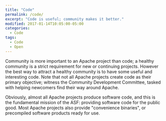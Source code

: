 ```yaml
---
title: "Code"
permalink: /code/
excerpt: "Code is useful; community makes it better."
modified: 2017-01-14T10:05:00-05:00
categories:
  - Code 
tags:
  - Code 
  - Open
---
```


Community is more important to an Apache project than code; a healthy community is a strict requirement for new or continuing projects. However the best way to attract a healthy community is to have some useful and interesting code. Note that not all Apache projects create code as their primary objective; witness the Community Development Committee, tasked with helping newcomers find their way around Apache.

Obviously, almost all Apache projects produce software code, and this is the fundamental mission of the ASF: providing software code for the public good.  Most Apache projects also provide "convenience binaries", or precompiled software products ready for use.
